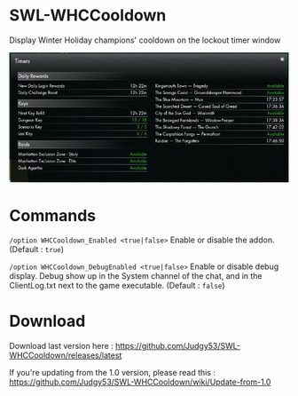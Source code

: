 # SWL-WHCCooldown
Display Winter Holiday champions' cooldown on the lockout timer window

![Screenshot](https://github.com/Judgy53/SWL-WHCCooldown/raw/master/screenshot.jpg)

# Commands
`/option WHCCooldown_Enabled <true|false>` Enable or disable the addon. (Default : `true`)

`/option WHCCooldown_DebugEnabled <true|false>` Enable or disable debug display. Debug show up in the System channel of the chat, and in the ClientLog.txt next to the game executable. (Default : `false`)

# Download
Download last version here : https://github.com/Judgy53/SWL-WHCCooldown/releases/latest

If you're updating from the 1.0 version, please read this : https://github.com/Judgy53/SWL-WHCCooldown/wiki/Update-from-1.0